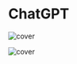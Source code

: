 # ChatGPT

![cover](https://user-images.githubusercontent.com/24237865/207994894-0cd5307b-f62e-4c38-be89-610a3ed459c0.jpg)


![cover](https://github.com/AdityaSingh-02/ChatGPT/blob/main/chat%20respons.png)
